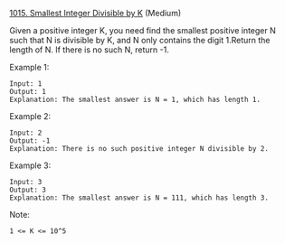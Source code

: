 [1015. Smallest Integer Divisible by K](https://leetcode.com/problems/smallest-integer-divisible-by-k/) (Medium)

Given a positive integer K, you need find the smallest positive integer N such that N is divisible by K, and N only contains the digit 1.Return the length of N. If there is no such N, return -1.

Example 1:
```
Input: 1
Output: 1
Explanation: The smallest answer is N = 1, which has length 1.
```

Example 2:
```
Input: 2
Output: -1
Explanation: There is no such positive integer N divisible by 2.
```

Example 3:
```
Input: 3
Output: 3
Explanation: The smallest answer is N = 111, which has length 3.
```

Note:
```
1 <= K <= 10^5
```
